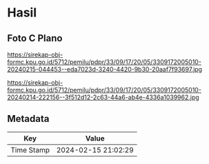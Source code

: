 # Hasil

## Foto C Plano

https://sirekap-obj-formc.kpu.go.id/5712/pemilu/pdpr/33/09/17/20/05/3309172005010-20240215-044453--eda7023d-3240-4420-9b30-20aaf7f93697.jpg

https://sirekap-obj-formc.kpu.go.id/5712/pemilu/pdpr/33/09/17/20/05/3309172005010-20240214-222156--3f512d12-2c63-44a6-ab4e-4336a1039962.jpg


## Metadata

| Key        | Value               |
| ---------- | ------------------- |
| Time Stamp | 2024-02-15 21:02:29 |



